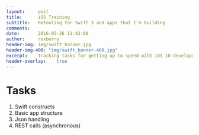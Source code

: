 ```yaml
---
layout:     post
title:      iOS Training
subtitle:   Retooling for Swift 3 and apps that I'm building
comments:   
date:       2016-05-26 11:42:00
author:     roxberry
header-img: img/swift_banner.jpg
header-img-400: "img/swift_banner-400.jpg"
excerpt:    Tracking tasks for getting up to speed with iOS 10 development.
header-overlay:    true
---
```


# Tasks
1. Swift constructs
1. Basic app structure
1. Json handling
1. REST calls (asynchronous)
